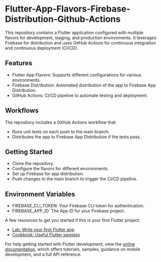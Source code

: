 # Flutter-App-Flavors-Firebase-Distribution-Github-Actions

This repository contains a Flutter application configured with multiple flavors for development, staging, and production environments. It leverages Firebase for distribution and uses GitHub Actions for continuous integration and continuous deployment (CI/CD).

## Features

- Flutter App Flavors: Supports different configurations for various environments.
- Firebase Distribution: Automated distribution of the app to Firebase App Distribution.
- GitHub Actions: CI/CD pipeline to automate testing and deployment.

## Workflows

The repository includes a GitHub Actions workflow that:

- Runs unit tests on each push to the main branch.
- Distributes the app to Firebase App Distribution if the tests pass.

## Getting Started

- Clone the repository.
- Configure the flavors for different environments.
- Set up Firebase for app distribution.
- Push changes to the main branch to trigger the CI/CD pipeline.

## Environment Variables

- FIREBASE_CLI_TOKEN: Your Firebase CLI token for authentication.
- FIREBASE_APP_ID: The App ID for your Firebase project.

A few resources to get you started if this is your first Flutter project:

- [Lab: Write your first Flutter app](https://docs.flutter.dev/get-started/codelab)
- [Cookbook: Useful Flutter samples](https://docs.flutter.dev/cookbook)

For help getting started with Flutter development, view the
[online documentation](https://docs.flutter.dev/), which offers tutorials,
samples, guidance on mobile development, and a full API reference.
